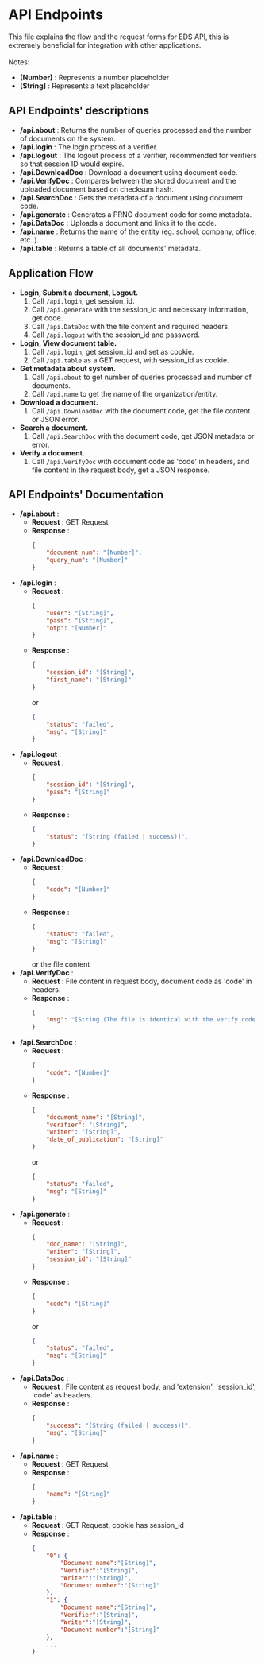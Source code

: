 # API Endpoints
This file explains the flow and the request forms for EDS API, this is extremely beneficial for integration with other applications.<br><br>
Notes: 
- **[Number]** : Represents a number placeholder
- **[String]** : Represents a text placeholder

## API Endpoints' descriptions
- **/api.about** : Returns the number of queries processed and the number of documents on the system.
- **/api.login** : The login process of a verifier.
- **/api.logout** : The logout process of a verifier, recommended for verifiers so that session ID would expire.
- **/api.DownloadDoc** : Download a document using document code.
- **/api.VerifyDoc** : Compares between the stored document and the uploaded document based on checksum hash.
- **/api.SearchDoc** : Gets the metadata of a document using document code.
- **/api.generate** : Generates a PRNG document code for some metadata.
- **/api.DataDoc** : Uploads a document and links it to the code.
- **/api.name** : Returns the name of the entity (eg. school, company, office, etc..).
- **/api.table** : Returns a table of all documents' metadata.

## Application Flow
- **Login, Submit a document, Logout.**
    1. Call `/api.login`, get session_id.
    2. Call `/api.generate` with the session_id and necessary information, get code.
    3. Call `/api.DataDoc` with the file content and required headers.
    4. Call `/api.logout` with the session_id and password.
- **Login, View document table.**
    1. Call `/api.login`, get session_id and set as cookie.
    2. Call `/api.table` as a GET request, with session_id as cookie.
- **Get metadata about system.**
    1. Call `/api.about` to get number of queries processed and number of documents.
    2. Call `/api.name` to get the name of the organization/entity.
- **Download a document.**
    1. Call `/api.DownloadDoc` with the document code, get the file content or JSON error.
- **Search a document.**
    1. Call `/api.SearchDoc` with the document code, get JSON metadata or error.
- **Verify a document.**
    1. Call `/api.VerifyDoc` with document code as 'code' in headers, and file content in the request body, get a JSON response.

## API Endpoints' Documentation
- **/api.about** :
    - **Request** : GET Request
    - **Response** : 
        ```json 
        {
            "document_num": "[Number]",
            "query_num": "[Number]"
        }
        ```
- **/api.login** :
    - **Request** : 
        ```json
        {
            "user": "[String]",
            "pass": "[String]",
            "otp": "[Number]"
        }
        ```
    - **Response** : 
        ```json 
        {
            "session_id": "[String]",
            "first_name": "[String]"
        }
        ``` 
        or
        ```json
        {
            "status": "failed",
            "msg": "[String]"
        }
        ```
- **/api.logout** :
    - **Request** :
        ```json
        {
            "session_id": "[String]",
            "pass": "[String]"
        }
        ```
    - **Response** : 
        ```json 
        {
            "status": "[String (failed | success)]",
        }
        ```
- **/api.DownloadDoc** :
    - **Request** : 
        ```json
        {
            "code": "[Number]"
        }
        ```
    - **Response** : 
        ```json 
        {
            "status": "failed",
            "msg": "[String]"
        }
        ```
        or the file content
- **/api.VerifyDoc** :
    - **Request** : 
        File content in request body, document code as 'code' in headers.
    - **Response** : 
        ```json 
        {
            "msg": "[String (The file is identical with the verify code | The file isn't identical with the verify code | Verify Code isn't found)]",
        }
        ```
- **/api.SearchDoc** :
    - **Request** : 
        ```json
        {
            "code": "[Number]"
        }
        ```
    - **Response** : 
        ```json 
        {
            "document_name": "[String]",
            "verifier": "[String]",
            "writer": "[String]",
            "date_of_publication": "[String]"
        }
        ```
        or
        ```json
        {
            "status": "failed",
            "msg": "[String]"
        }
        ```
- **/api.generate** :
    - **Request** : 
        ```json
        {
            "doc_name": "[String]",
            "writer": "[String]",
            "session_id": "[String]"
        }
        ```
    - **Response** : 
        ```json 
        {
            "code": "[String]"
        }
        ```
        or
        ```json
        {
            "status": "failed",
            "msg": "[String]"
        }
        ```
- **/api.DataDoc** :
    - **Request** : File content as request body, and 'extension', 'session_id', 'code' as headers.
    - **Response** : 
        ```json 
        {
            "success": "[String (failed | success)]",
            "msg": "[String]"
        }
        ```
- **/api.name** :
    - **Request** : GET Request
    - **Response** : 
        ```json 
        {
            "name": "[String]"
        }
        ```
- **/api.table** :
    - **Request** : GET Request, cookie has session_id
    - **Response** : 
        ```json 
        {
            "0": {
                "Document name":"[String]", 
                "Verifier":"[String]", 
                "Writer":"[String]", 
                "Document number":"[String]"
            },
            "1": {
                "Document name":"[String]", 
                "Verifier":"[String]", 
                "Writer":"[String]", 
                "Document number":"[String]"
            },
            ...
        }
        ```